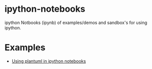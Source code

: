 ipython-notebooks
=================

ipython Notbooks (ipynb) of examples/demos and sandbox's for using ipython.

# Examples

* [Using plantuml in ipython notebooks](http://nbviewer.ipython.org/github/sberke/ipython-notebooks/blob/master/examples/Demo%20of%20plantUML%20in%20ipython%20notebook.ipynb)
